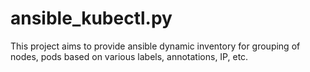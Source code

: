 # ansible_kubectl.py
This project aims to provide ansible dynamic inventory for grouping of nodes, pods based on various labels, annotations, IP, etc.
